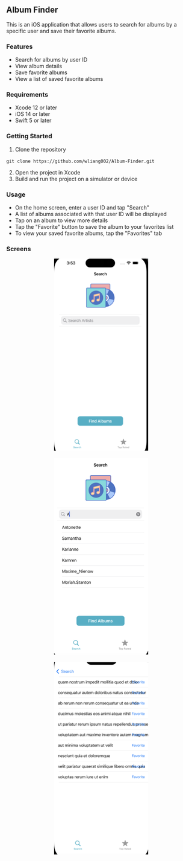 ## Album Finder
This is an iOS application that allows users to search for albums by a specific user and save their favorite albums.

### Features
* Search for albums by user ID
* View album details
* Save favorite albums
* View a list of saved favorite albums


### Requirements
* Xcode 12 or later
* iOS 14 or later
* Swift 5 or later

### Getting Started
1. Clone the repository
```
git clone https://github.com/wliang002/Album-Finder.git
```

2. Open the project in Xcode
3. Build and run the project on a simulator or device


### Usage
* On the home screen, enter a user ID and tap "Search"
* A list of albums associated with that user ID will be displayed
* Tap on an album to view more details
* Tap the "Favorite" button to save the album to your favorites list
* To view your saved favorite albums, tap the "Favorites" tab

### Screens
<p align="center">
<img src= "img/search.png" width="250"> <br/><br />
<img src= "img/searchRes.png" width="250"> <br /><br />
<img src= "img/albums.png" width="250"> <br /> <br />

